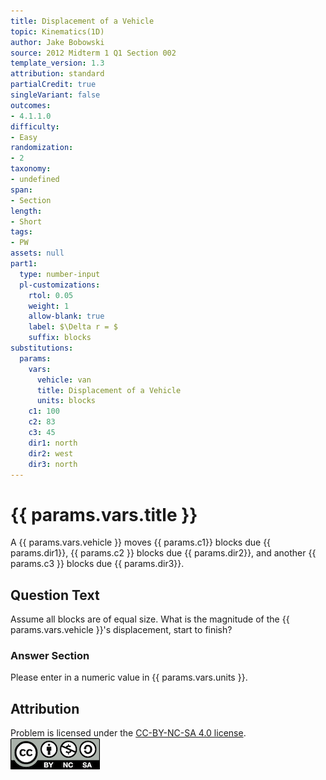 ```yaml
---
title: Displacement of a Vehicle
topic: Kinematics(1D)
author: Jake Bobowski
source: 2012 Midterm 1 Q1 Section 002
template_version: 1.3
attribution: standard
partialCredit: true
singleVariant: false
outcomes:
- 4.1.1.0
difficulty:
- Easy
randomization:
- 2
taxonomy:
- undefined
span:
- Section
length:
- Short
tags:
- PW
assets: null
part1:
  type: number-input
  pl-customizations:
    rtol: 0.05
    weight: 1
    allow-blank: true
    label: $\Delta r = $
    suffix: blocks
substitutions:
  params:
    vars:
      vehicle: van
      title: Displacement of a Vehicle
      units: blocks
    c1: 100
    c2: 83
    c3: 45
    dir1: north
    dir2: west
    dir3: north
---
```

# {{ params.vars.title }}
A {{ params.vars.vehicle }} moves {{ params.c1}} blocks due {{ params.dir1}}, {{ params.c2 }} blocks due {{ params.dir2}}, and another {{ params.c3 }} blocks due {{ params.dir3}}.

## Question Text

Assume all blocks are of equal size. What is the magnitude of the {{ params.vars.vehicle }}'s displacement, start to finish?

### Answer Section

Please enter in a numeric value in {{ params.vars.units }}.

## Attribution

Problem is licensed under the [CC-BY-NC-SA 4.0 license](https://creativecommons.org/licenses/by-nc-sa/4.0/).<br> ![The Creative Commons 4.0 license requiring attribution-BY, non-commercial-NC, and share-alike-SA license.](https://raw.githubusercontent.com/firasm/bits/master/by-nc-sa.png)